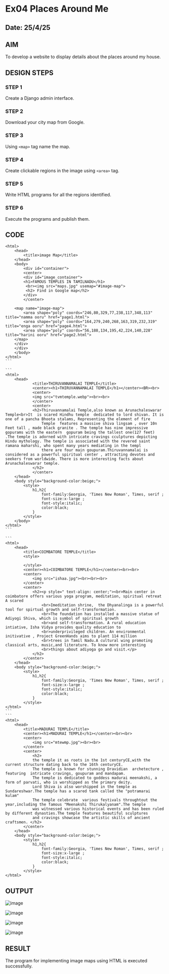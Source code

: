 # Ex04 Places Around Me
## Date:  25/4/25

## AIM
To develop a website to display details about the places around my house.

## DESIGN STEPS

### STEP 1
Create a Django admin interface.

### STEP 2
Download your city map from Google.

### STEP 3
Using ```<map>``` tag name the map.

### STEP 4
Create clickable regions in the image using ```<area>``` tag.

### STEP 5
Write HTML programs for all the regions identified.

### STEP 6
Execute the programs and publish them.

## CODE

~~~
<html>
    <head>
        <title>image Map</title>
    </head>
    <body>
        <div id="container">
        <center>
        <div id="image_container">
        <h1>FAMOUS TEMPLES IN TAMILNADU</h1>
         <br><img src="maps.jpg" usemap="#image-map">
         <h2> Find in Google map</h2>
        </div>
        </center>

    <map name="image-map">
        <area shape="poly" coords="246,80,329,77,238,117,348,113" title="namma ooru" href="page1.html">
        <area shape="poly" coords="164,279,240,268,163,319,232,319" title="enga ooru" href="page4.html">
        <area shape="poly" coords="56,188,134,195,42,224,140,228" title="harini ooru" href="page2.html">
    </map>
    </div>
    </div>
    </body>
</html>
```

```
<html>
    <head>
            <title>THIRUVANNAMALAI TEMPLE</title>
            <center><h1>THIRUVANNAMALAI TEMPLE</h1></center><BR><br>
            <center>
            <img src="tvmtemple.webp"><br><br>
            </center>
            <center>
            <h2>Thiruvannamalai Temple,also known as Arunachaleswarar Temple<br>It  is scared Hindhu temple  dedicated to lord shivan. It is one of a pancha Bhoota stalams, Representing the element of fire 
                Temple  features a massive shiva lingsam , over 10n Feet tall , made black granite . The temple has nine impressive gopurams with the eastern  gopuram being the tallest one(127 feet) .The temple is adorned with intricate cravings cculptures depicting Hindu mythology. The temple is associated with the revered saint ramana maharshi, who spent many years mediating in the templ
                there are four main goupuram.Thiruvannamalai is considered as a powerful spiritual center , attracting devotes and seekers from worldwide. There is more interesting facts about Arunachaleswarar temple.
            </h2>
            </center>
    </head>
    <body style="background-color:beige;">
        <style>
            h1,h2{
                font-family:Georgia, 'Times New Roman', Times, serif ;
                font-size:x-large ;
                font-style:italic;
                color:black;
            }
        </style>
    </body>
</html>
```

```
<html>
    <head>
        <title>COIMBATORE TEMPLE</title>
        <style>

        </style>
        <center><h1>COIMBATORE TEMPLE</h1></center><br><br>
        <center>
            <img src="ishaa.jpg"><br><br><br>
        </center>
        <center>
            <h2><p style=" text-align: center;"><br>Main center in coimbatore offers various yoga program, meditation, spiritual retreat A scared 
                <br>Imeditation shrine,  the Dhyanalinga is a powerful tool for spirtual growth and self-transformation.  
                <br>The foundation has installed a massive statue of Adiyogi Shiva, which is symbol of spiritual growth 
                <br>and self-transformation. A rural education intiative, Isha Vidya provides quality education to 
                <br>underprivileged children. An environmental initivative , Project GreenHands aims to plant 114 million
                <br>trees in Tamil Nadu.A cultural wing promoting classical arts, music,and literature. To know more interesting
                <br>things about adiyoga go and visit.</p>
            </h2>
        </center>
    </head>
    <body style="background-color:beige;">
        <style>
            h1,h2{
                font-family:Georgia, 'Times New Roman', Times, serif ;
                font-size:x-large ;
                font-style:italic;
                color:black;
            }
        </style>
</html>
```
```
<html>
    <head>
        <title>MADURAI TEMPLE</title>
        <center><h1>MADURAI TEMPLE</h1></center><br><br>
        <center>
            <img src="mtewmp.jpg"><br><br>
        </center>
        <center>
            <h2>
            the temple it as roots in the 1st centuryCE,with the current structure dating back to the 16th centuryCE.
            The temple is known for stunning Dravidian  archetecture , featuring  intricate cravings, goupuram and mandapam.
            The temple is dedicated to goddess madurai meenakshi, a form of parvati, who is worshipped as the primary deity.  
            Lord Shiva is also worshipped in the temple as Sundareshwar.The temple has a scared tank called the "potramarai kulam"
            The temple celebrate  various festivals throughtout the year,including the famous "Meenakshi Thirukalyanam".The temple
            was witnessed various historical events and has been ruled by different dynasties.The temple features beautiful sculptures
            and cravings showcase the artistic skills of ancient craftsmen. </h2>
        </center>
    </head>
    <body style="background-color:beige;">
        <style>
            h1,h2{
                font-family:Georgia, 'Times New Roman', Times, serif ;
                font-size:x-large ;
                font-style:italic;
                color:black;
            }
        </style>
</html>
~~~

## OUTPUT


![image](https://github.com/user-attachments/assets/4f6f4242-6289-441e-8af6-e1b8501d866d)


![image](https://github.com/user-attachments/assets/98829026-a98a-4769-87e8-cd427937ddbe)


![image](https://github.com/user-attachments/assets/e4e2d62f-341d-46a2-9e5b-5b71b19e0193)


![image](https://github.com/user-attachments/assets/ae43099b-08fd-456d-a911-9f18c16a4f77)


## RESULT


The program for implementing image maps using HTML is executed successfully.

